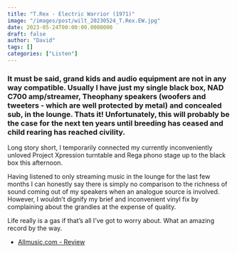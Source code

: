 ```yaml
---
title: "T.Rex - Electric Warrior (1971)"
image: "/images/post/wilt_20230524_T.Rex.EW.jpg"
date: 2023-05-24T00:00:00.0000000
draft: false
author: "David"
tags: []
categories: ["Listen"]
---
```

### It must be said, grand kids and audio equipment are not in any way compatible. Usually I have just my single black box, NAD C700 amp/streamer, Theophany speakers (woofers and tweeters - which are well protected by metal) and concealed sub, in the lounge. Thats it! Unfortunately, this will probably be the case for the next ten years until breeding has ceased and child rearing has reached civility.

 Long story short, I temporarily connected my currently inconveniently unloved Project Xpression turntable and Rega phono stage up to the black box this afternoon.

 Having listened to only streaming music in the lounge for the last few months I can honestly say there is simply no comparison to the richness of sound coming out of my speakers when an analogue source is involved. However, I wouldn’t dignify my brief and inconvenient vinyl fix by complaining about the grandies at the expense of quality.

 Life really is a gas if that’s all I’ve got to worry about. What an amazing record by the way.

-  [Allmusic.com - Review](https://www.allmusic.com/album/electric-warrior-mw0000196673)